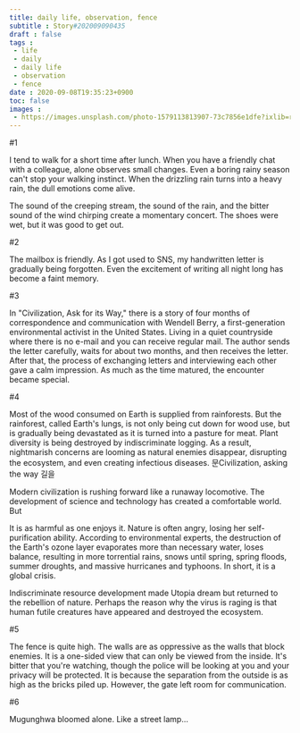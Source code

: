 ```yaml
---
title: daily life, observation, fence
subtitle : Story#202009090435
draft : false
tags :
 - life
 - daily
 - daily life
 - observation
 - fence
date : 2020-09-08T19:35:23+0900
toc: false
images : 
 - https://images.unsplash.com/photo-1579113813907-73c7856e1dfe?ixlib=rb-1.2.1&q=80&fm=jpg&crop=entropy&cs=tinysrgb&w=1080&fit=max&ixid=eyJhcHBfaWQiOjE1NTU0OX0
---
```


#1  

I tend to walk for a short time after lunch. When you have a friendly chat with a colleague, alone observes small changes. Even a boring rainy season can't stop your walking instinct. When the drizzling rain turns into a heavy rain, the dull emotions come alive.  

The sound of the creeping stream, the sound of the rain, and the bitter sound of the wind chirping create a momentary concert. The shoes were wet, but it was good to get out.  

#2  

The mailbox is friendly. As I got used to SNS, my handwritten letter is gradually being forgotten. Even the excitement of writing all night long has become a faint memory.  

#3  

In "Civilization, Ask for its Way," there is a story of four months of correspondence and communication with Wendell Berry, a first-generation environmental activist in the United States. Living in a quiet countryside where there is no e-mail and you can receive regular mail. The author sends the letter carefully, waits for about two months, and then receives the letter. After that, the process of exchanging letters and interviewing each other gave a calm impression. As much as the time matured, the encounter became special.  

#4  

Most of the wood consumed on Earth is supplied from rainforests. But the rainforest, called Earth's lungs, is not only being cut down for wood use, but is gradually being devastated as it is turned into a pasture for meat. Plant diversity is being destroyed by indiscriminate logging. As a result, nightmarish concerns are looming as natural enemies disappear, disrupting the ecosystem, and even creating infectious diseases. 문Civilization, asking the way 길을  

Modern civilization is rushing forward like a runaway locomotive. The development of science and technology has created a comfortable world. But  

It is as harmful as one enjoys it. Nature is often angry, losing her self-purification ability. According to environmental experts, the destruction of the Earth's ozone layer evaporates more than necessary water, loses balance, resulting in more torrential rains, snows until spring, spring floods, summer droughts, and massive hurricanes and typhoons. In short, it is a global crisis.  

Indiscriminate resource development made Utopia dream but returned to the rebellion of nature. Perhaps the reason why the virus is raging is that human futile creatures have appeared and destroyed the ecosystem.  

#5  

The fence is quite high. The walls are as oppressive as the walls that block enemies. It is a one-sided view that can only be viewed from the inside. It's bitter that you're watching, though the police will be looking at you and your privacy will be protected. It is because the separation from the outside is as high as the bricks piled up. However, the gate left room for communication.  

#6  

Mugunghwa bloomed alone. Like a street lamp...  

